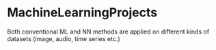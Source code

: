 # MachineLearningProjects
Both conventional ML and NN methods are applied on different kinds of datasets (image, audio, time series etc.)
